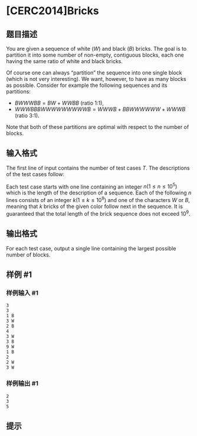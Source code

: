 # [CERC2014]Bricks

## 题目描述

You are given a sequence of white $(W)$ and black $(B)$ bricks. The goal is to partition it into some number of non-empty, contiguous blocks, each one having the same ratio of white and black bricks.

Of course one can always “partition” the sequence into one single block (which is not very interesting). We want, however, to have as many blocks as possible. Consider for example the following sequences and its partitions:

   - $BWWWBB = BW + WWBB$ (ratio 1:1),
   - $WWWBBBWWWWWWWWWB = WWWB + BBWWWWWW + WWWB$ (ratio 3:1).

Note that both of these partitions are optimal with respect to the number of blocks.


## 输入格式

The first line of input contains the number of test cases $T$. The descriptions of the test cases follow:

Each test case starts with one line containing an integer $n(1 \le n \le 10^5)$ which is the length of the description of a sequence. Each of the following $n$ lines consists of an integer $k(1 \le k \le 10^9)$ and one of the characters $W$ or $B$, meaning that $k$ bricks of the given color follow next in the sequence. It is guaranteed that the total length of the brick sequence does not exceed $10^9$.

## 输出格式

For each test case, output a single line containing the largest possible number of blocks.


## 样例 #1

### 样例输入 #1
```
3
3
1 B
3 W
2 B
4
3 W
3 B
9 W
1 B
2
2 W
3 W
```

### 样例输出 #1

```
2
3
5
```

## 提示


